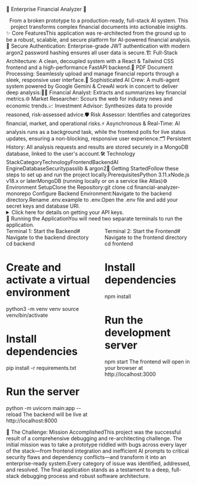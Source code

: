 🚀 Enterprise Financial Analyzer 🚀<div align="center">From a broken prototype to a production-ready, full-stack AI system. This project transforms complex financial documents into actionable insights.</div>✨ Core FeaturesThis application was re-architected from the ground up to be a robust, scalable, and secure platform for AI-powered financial analysis.🔐 Secure Authentication: Enterprise-grade JWT authentication with modern argon2 password hashing ensures all user data is secure.🏗️ Full-Stack Architecture: A clean, decoupled system with a React & Tailwind CSS frontend and a high-performance FastAPI backend.📄 PDF Document Processing: Seamlessly upload and manage financial reports through a sleek, responsive user interface.🤖 Sophisticated AI Crew: A multi-agent system powered by Google Gemini & CrewAI work in concert to deliver deep analysis:🕵️‍♂️ Financial Analyst: Extracts and summarizes key financial metrics.🌐 Market Researcher: Scours the web for industry news and economic trends.📈 Investment Advisor: Synthesizes data to provide reasoned, risk-assessed advice.🛡️ Risk Assessor: Identifies and categorizes financial, market, and operational risks.⚡ Asynchronous & Real-Time: AI analysis runs as a background task, while the frontend polls for live status updates, ensuring a non-blocking, responsive user experience.🗂️ Persistent History: All analysis requests and results are stored securely in a MongoDB database, linked to the user's account.🛠️ Technology StackCategoryTechnologyFrontendBackendAI EngineDatabaseSecuritypasslib & argon2🏁 Getting StartedFollow these steps to set up and run the project locally.PrerequisitesPython 3.11.xNode.js v18.x or laterMongoDB (running locally or on a service like Atlas)⚙️ Environment SetupClone the Repository:git clone <your-repository-url>
cd financial-analyzer-monorepo
Configure Backend Environment:Navigate to the backend directory.Rename .env.example to .env.Open the .env file and add your secret keys and database URI.<details><summary>Click here for details on getting your API keys.</summary>GEMINI_API_KEY: Get from Google AI Studio. Crucially, ensure the Vertex AI API is enabled in your Google Cloud project.SERPER_API_KEY: Get a free key from Serper.dev.SECRET_KEY: Generate a secure key by running openssl rand -hex 32 in your terminal.</details>🚀 Running the ApplicationYou will need two separate terminals to run the application.<div style="display: flex; gap: 2rem;"><div style="flex: 1;">Terminal 1: Start the Backend# Navigate to the backend directory
cd backend

# Create and activate a virtual environment
python3 -m venv venv
source venv/bin/activate

# Install dependencies
pip install -r requirements.txt

# Run the server
python -m uvicorn main:app --reload
The backend will be live at http://localhost:8000</div><div style="flex: 1;">Terminal 2: Start the Frontend# Navigate to the frontend directory
cd frontend

# Install dependencies
npm install

# Run the development server
npm start
The frontend will open in your browser at http://localhost:3000</div></div>🎯 The Challenge: Mission AccomplishedThis project was the successful result of a comprehensive debugging and re-architecting challenge. The initial mission was to take a prototype riddled with bugs across every layer of the stack—from frontend integration and inefficient AI prompts to critical security flaws and dependency conflicts—and transform it into an enterprise-ready system.Every category of issue was identified, addressed, and resolved. The final application stands as a testament to a deep, full-stack debugging process and robust software architecture.
